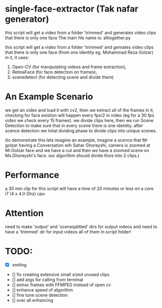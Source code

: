# single-face-extractor (Tak nafar generator)
this script will get a video from a folder 'trimmed' and generates video  clips that there is only one face 
The main file name is: alltogether.py 

this script will get a video from a folder 'trimmed' and genrates video 
clips that there is only one face (from one identity eg. Mohammad Reza Golzar) in it,
it uses:  
1. Open-CV (for manipulating videos and frame extraction),
2. RetinaFace (for face detection on frames),
3. scenedetect (for detecting scene and divide them)


# An Example Scenario
we get an video and load it with cv2, then we extract all of the frames in it, checking
for face existion will happen every fps/2 in video (eg for a 30 fps video we check every
 15 frames). we divide clips here, then we run Scene Detection to make sure that in every
scene there is one identity.
after scence detection we inital dividing phase to divide clips into unique scenes. 

(to demonstrate this lets imagine an example, imagine a scence
that Mr golzar having a Conversation wih Sahar Ghoreyshi, camera is zoomed at Mr.Golzar face
and we have a cut and then we have a zoomed scene on Ms.Ghoreyshi's face. our algorithm should
divide thsis into 2 clips.)


# Performance
a 30 min clip for this script will have a time of 20 minutes or less on a core i7 (4 x 4.0 Ghz) cpu 


# Attention
need to make 'output' and 'scenesplitted' dirs for output videos 
and need to have a 'trimmed' dir for input videos
all of them in script folder!


# TODO: 
- [x] smiling
- [] fix creating extensive small sized unused clips
- [] add args for calling from terminal
- [] extrac frames with FFMPEG instead of open cv
- [] enhance speed of algorithm
- [] fine tune scene detection
- [] over all enhancing

